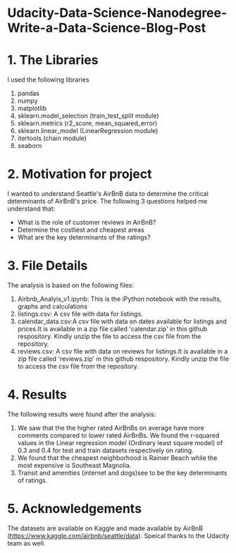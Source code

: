 # Udacity-Data-Science-Nanodegree-Write-a-Data-Science-Blog-Post

# 1. The Libraries
I used the following libraries
1. pandas
2. numpy
3. matplotlib
4. sklearn.model_selection (train_test_split module)
5. sklearn.metrics (r2_score, mean_squared_error)
6. sklearn.linear_model (LinearRegression module)
7. itertools (chain module)
8. seaborn

# 2. Motivation for project
I wanted to understand Seattle's AirBnB data to determine the critical determinants of AirBnB's price. The following 3 questions helped me understand that:

- What is the role of customer reviews in AirBnB? 
- Determine the costliest and cheapest areas
- What are the key determinants of the ratings?

# 3. File Details
The analysis is based on the following files:

1. Airbnb_Analyis_v1.ipynb: This is the iPython notebook with the results, graphs and calculations
2. listings.csv: A csv file with data for listings. 
3. calendar_data.csv:A csv file with data on dates available for listings and prices.It is available in a zip file called 'calendar.zip' in this github respository. Kindly unzip the file to access the csv file from the repository.
4. reviews.csv: A csv file with data on reviews for listings.It is available in a zip file called 'reviews.zip' in this github respository. Kindly unzip the file to access the csv file from the repository.


# 4. Results
The following results were found after the analysis:

1. We saw that the the higher rated AirBnBs on average have more comments compared to lower rated AirBnBs. We found the r-squared values in the Linear regression model (Ordinary least square model) of 0.3 and 0.4 for test and train datasets respectively on rating.
2. We found that the cheapest neighborhood is Rainier Beach while the most expensive  is Southeast Magnolia.
4. Transit and amenities (internet and dogs)see to be the key determinants of ratings.
 
# 5. Acknowledgements
The datasets are available on Kaggle and made available by AirBnB (https://www.kaggle.com/airbnb/seattle/data). Speical thanks to the Udacity team as well.
